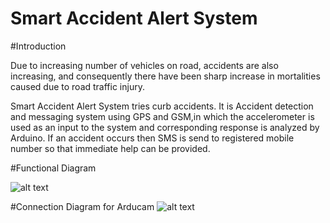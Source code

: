 # Smart Accident Alert System

#Introduction

Due to increasing number of vehicles on road, accidents are also increasing, and consequently there have been sharp increase in mortalities caused due to road traffic injury.

Smart Accident Alert System tries curb accidents. It is Accident detection and messaging system using GPS and GSM,in which the accelerometer is used as an input to the system and corresponding response is analyzed by Arduino. If an accident occurs then SMS is send to registered mobile number so that immediate help can be provided.

#Functional Diagram

![alt text](https://github.com/Vineet-Sharma29/Accident_alert_system/blob/master/Docs/Functional-Diagram.PNG)

#Connection Diagram for Arducam
![alt text](https://github.com/Vineet-Sharma29/Accident_alert_system/blob/master/Docs/Connection-Diagram.PNG)
